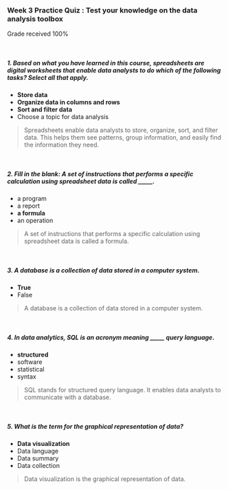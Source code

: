 <!--
* @Author: Surejya Suresh
-->

### Week 3 Practice Quiz : Test your knowledge on the data analysis toolbox
Grade received 100%

&nbsp;

##### 1. Based on what you have learned in this course, spreadsheets are digital worksheets that enable data analysts to do which of the following tasks? Select all that apply.
* **Store data**
* **Organize data in columns and rows**
* **Sort and filter data**
* Choose a topic for data analysis
> Spreadsheets enable data analysts to store, organize, sort, and filter data. This helps them see patterns, group information, and easily find the information they need.

&nbsp;

##### 2. Fill in the blank: A set of instructions that performs a specific calculation using spreadsheet data is called _____.
* a program
* a report
* **a formula**
* an operation
> A set of instructions that performs a specific calculation using spreadsheet data is called a formula.

&nbsp;

##### 3. A database is a collection of data stored in a computer system.
* **True**
* False
> A database is a collection of data stored in a computer system.

&nbsp;

##### 4. In data analytics, SQL is an acronym meaning _____ query language.
* **structured**
* software
* statistical
* syntax
> SQL stands for structured query language. It enables data analysts to communicate with a database.

&nbsp;

##### 5. What is the term for the graphical representation of data?
* **Data visualization**
* Data language
* Data summary
* Data collection
> Data visualization is the graphical representation of data.

&nbsp;
